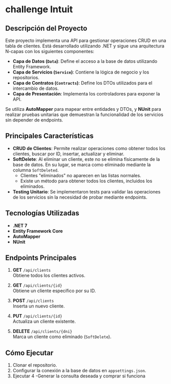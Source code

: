 # challenge Intuit

## Descripción del Proyecto

Este proyecto implementa una API para gestionar operaciones CRUD en una tabla de clientes. Está desarrollado utilizando .NET y sigue una arquitectura N-capas con los siguientes componentes:

- **Capa de Datos (`Data`)**: Define el acceso a la base de datos utilizando Entity Framework.
- **Capa de Servicios (`Service`)**: Contiene la lógica de negocio y los repositorios.
- **Capa de Contratos (`Contracts`)**: Define los DTOs utilizados para el intercambio de datos.
- **Capa de Presentación**: Implementa los controladores para exponer la API.

Se utiliza **AutoMapper** para mapear entre entidades y DTOs, y **NUnit** para realizar pruebas unitarias que demuestran la funcionalidad de los servicios sin depender de endpoints.

## Principales Características

- **CRUD de Clientes**: Permite realizar operaciones como obtener todos los clientes, buscar por ID, insertar, actualizar y eliminar.
- **SoftDelete**: Al eliminar un cliente, este no se elimina físicamente de la base de datos. En su lugar, se marca como eliminado mediante la columna `SoftDeleted`.
  - Clientes "eliminados" no aparecen en las listas normales.
  - Existe un método para obtener todos los clientes, incluidos los eliminados.
- **Testing Unitario**: Se implementaron tests para validar las operaciones de los servicios sin la necesidad de probar mediante endpoints.

## Tecnologías Utilizadas

- **.NET 7**
- **Entity Framework Core**
- **AutoMapper**
- **NUnit**


## Endpoints Principales

1. **GET** `/api/clients`  
   Obtiene todos los clientes activos.

2. **GET** `/api/clients/{id}`  
   Obtiene un cliente específico por su ID.

3. **POST** `/api/clients`  
   Inserta un nuevo cliente.

4. **PUT** `/api/clients/{id}`  
   Actualiza un cliente existente.

5. **DELETE** `/api/clients/{dni}`  
   Marca un cliente como eliminado (`SoftDelete`).

## Cómo Ejecutar

1. Clonar el repositorio.
2. Configurar la conexión a la base de datos en `appsettings.json`.
3. Ejecutar 
4 -Generar la consulta deseada y comprar si funciona
